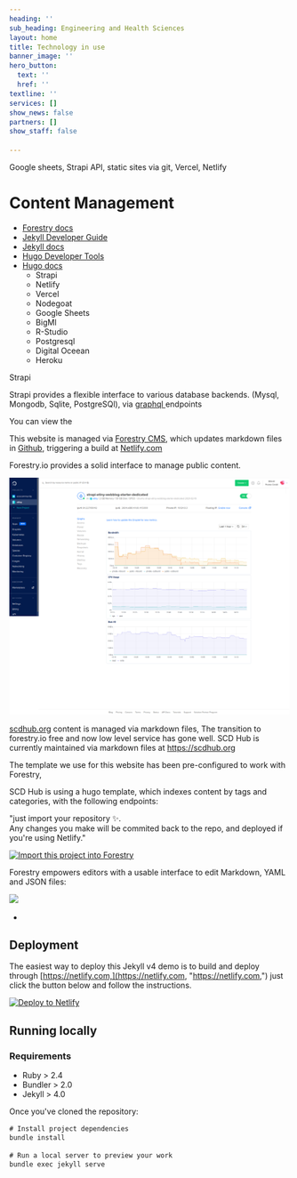 ```yaml
---
heading: ''
sub_heading: Engineering and Health Sciences
layout: home
title: Technology in use
banner_image: ''
hero_button:
  text: ''
  href: ''
textline: ''
services: []
show_news: false
partners: []
show_staff: false

---
```


Google sheets, Strapi API, static sites via git, Vercel, Netlify

# Content Management

* [Forestry docs](https://forestry.io/docs/welcome/)
* [Jekyll Developer Guide](https://forestry.io/docs/guides/developing-with-jekyll/)
* [Jekyll docs](https://jekyllrb.com)
* [Hugo Developer Tools](https://gohugo.io/tools/ "Hugo Developer Tools")
* [Hugo docs](https://gohugo.io/documentation/ "Hugo docs")
  * Strapi
  * Netlify
  * Vercel
  * Nodegoat
  * Google Sheets
  * BigMl
  * R-Studio
  * Postgresql
  * Digital Oceean
  * Heroku

Strapi

 Strapi provides a flexible interface to various database backends. (Mysql, Mongodb, Sqlite, PostgreSQl), via [graphql ](https://strapi.io/documentation/developer-docs/latest/plugins/graphql.html "graphql endpoints")endpoints

You can view the 

This website is managed via [Forestry CMS](https://forestry.io), which updates markdown files in [Github](https://github.com/biomassives/ecwo "biomassives github account - 'personal account'"), triggering a build at [Netlify.com](https://netlify.com "Netlify")

Forestry.io provides a solid interface to manage public content.

![](/uploads/2021/02/22/screenshot_2021-02-21-strapi-etiny-webblog-starter-dedicated-digitalocean-1.png "Digital Ocean Server Status")

[scdhub.org](https://scdhub.org "SCD Hub") content is managed via markdown files,  The transition to forestry.io free and now low level service has gone well.  SCD Hub is currently maintained via markdown files at https://scdhub.org 

The template we use for this website has been pre-configured to work with Forestry, 

 SCD Hub is using a hugo template, which indexes content by tags and categories, with the following endpoints:

 

"just import your repository ✨.  
Any changes you make will be commited back to the repo, and deployed if you're using Netlify."

<p><a href="[https://app.forestry.io/quick-start?repo=forestryio-templates/belkirk-jekyll-demo&engine=jekyll](https://app.forestry.io/quick-start?repo=forestryio-templates/belkirk-jekyll-demo&engine=jekyll "https://app.forestry.io/quick-start?repo=forestryio-templates/belkirk-jekyll-demo&engine=jekyll")"> <img alt="Import this project into Forestry" src="[https://assets.forestry.io/import-to-forestryK.svg](https://assets.forestry.io/import-to-forestryK.svg "https://assets.forestry.io/import-to-forestryK.svg")" /> </a></p>

Forestry empowers editors with a usable interface to edit Markdown, YAML and JSON files:

![](https://res.cloudinary.com/forestry-demo/image/fetch/c_limit,dpr_auto,f_auto,q_80,w_1205/https://forestry.io/uploads/2018/12/draft-post-editor.png)

* 

## Deployment

The easiest way to deploy this Jekyll v4 demo is to build and deploy through [https://netlify.com,](https://netlify.com, "https://netlify.com,") just click the button below and follow the instructions.

[![Deploy to Netlify](https://www.netlify.com/img/deploy/button.svg)](https://app.netlify.com/start/deploy?repository=https://github.com/forestryio-templates/belkirk-jekyll-demo)

## Running locally

### Requirements

* Ruby > 2.4
* Bundler > 2.0
* Jekyll > 4.0

Once you've cloned the repository:

    # Install project dependencies
    bundle install
    
    # Run a local server to preview your work 
    bundle exec jekyll serve